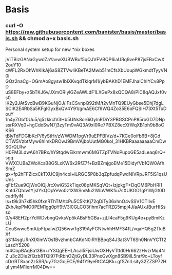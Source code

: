 # Basis

### curl -O https://raw.githubusercontent.com/banister/basis/master/basis.sh && chmod a+x basis.sh

Personal system setup for new *nix boxes

jViTBizGANaGywdZaYavwXUBWBuf5qQJVFVBQP6iaURq9veP87jsEBxCwX2ouY10
cWFL2RxOhWhKIkAj6aS8ZTVwliKBeTA2Mwb51mCfsXbUoupWGkmdtTyyVN0i
GQz2naCg+OGmAo8gysw1bIXKvqdTkIqrM1/ybBAKhD1EMFJhalChIYCv8PpD
uS8EFby+z5bTKJ6v/JXmORIylGZeAWLdF1LXGePx8xQCQA8/PlC8qAQJxf0vs0
iK2y2JAtSvcBwB9KGuNjOJ/IFsCSvnpQ92tM/t2vMnTQ9EUyGbse5Dhj7dgL
SCIK2E4RbSa5KFgIGyxBxQV4Y91/gmAE6Cf9WQ4Zo35E6oFQSIH73Xt5TxDouY
1n4yZGbf0Uu5/q5zkkcIV3Hb5UNs8or6iGylnRDiY3PBGSCPnP85roGD7DNp
ssrRXVq0+hgCdxSwN7j3zyTm9vAQ3A9xI0Re7PBXZ8ecXfWqXB1ph9b8oCKS6
tBlyTdFDGlbKcP/6yStHr/zWWDM1pgVr9uEPFBIVz/d+7KCe0oifb6B+8jGd
CTW5VzbtMyw6hImkDROwJ9BmVAjboUutMG0koI_31HKBRaaaaaaaaCmDwSGrQLRw
H0FM3LdwA6h7BRx/hY9tqdwEikrmwm6MGTZpTVNoPupoGE5adLeaq6rQ+sgq
VWXCUBaZWoXcsB8G5LxKW6x2RfZ7f+BzBZmjgoEMe15DidyfVb1QW0AfhSmZ
gx+fp2hFFZIcxCkTXUC9jn4col+iLRGC5P8b3qZpfudqPwdNIVRpJRF5iS1qsUUns
qFbf2ue9CjWxOIQjJrcXwiG52kTiqx08pMKSqVQt+IzjpkgF+DqOM6PbHRl1
KntdZQtdwtYjsIYkQOpYeVo0z1XWSmMu2IWbVWKfiu7sXUKGO1g91WjGt0DcadfIyiN
ls+t9k3h7xl5hk0fxnRThTM/tcPu5C5KtKj72qDiTy36xhnO4vSSV1CTIIvE
ZkhJkpPMO0PEM1gg0pY9tV3I0GLCO3fihm7acTRZG5mpj4J/aAUxJBurHISssd
0/y48EH2prYdWDvbngQvksVp5kABsF5GBa+zjLI4caF5g9KUg4e+pyBmiKzLU
CeuSwwcSmA/pFtpaIwZQ56wwTgS19AyFGNtwhhHMF34fL/vqaHQ5g2TkiBXf
q31f4sgURnXIXlmWOs1BvzhmbCAKdN0iRYBBpqS4J3at3VT6Sh0NnVYCTf2LasdY5208
m4CopBAqBa13Bn+rYSQgEEHLAcal5FjsiUwOXHyVTttd0Hr662zHvzrMq4NZ
u3c2DIe2fQzb8TQl97FtRbhOZjtGyDL33PnxGwXgn8SB9ilL5nr/9o+LToyf
cDr/RT8xan2z5SR/uy7GzGojECE/94fY9yeRtCAQKk+gfS7nILsity32ZZSP72Hul
ym4M1ierrM04Dw==
